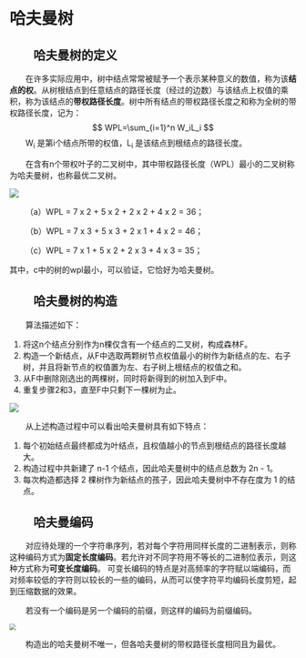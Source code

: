 # 哈夫曼树



## &emsp;&emsp;哈夫曼树的定义

&emsp;&emsp;在许多实际应用中，树中结点常常被赋予一个表示某种意义的数值，称为该**结点的权**。从树根结点到任意结点的路径长度（经过的边数）与该结点上权值的乘积，称为该结点的**带权路径长度**。树中所有结点的带权路径长度之和称为全树的带权路径长度，记为：
$$
WPL=\sum_{i=1}^n W_iL_i
$$
&emsp;&emsp;W<sub>i</sub> 是第i个结点所带的权值，L<sub>i</sub> 是该结点到根结点的路径长度。

&emsp;&emsp;在含有n个带权叶子的二叉树中，其中带权路径长度（WPL）最小的二叉树称为哈夫曼树，也称最优二叉树。

![](https://xiuxin-1304803037.cos.ap-shanghai.myqcloud.com/不同权值的二叉树.jpg)

&emsp;&emsp;（a）WPL = 7 x 2 + 5 x 2 + 2 x 2 + 4 x 2 = 36；

&emsp;&emsp;（b）WPL = 7 x 3 + 5 x 3 + 2 x 1 + 4 x 2 = 46；

&emsp;&emsp;（c）WPL = 7 x 1 + 5 x 2 + 2 x 3 + 4 x 3 = 35；

其中，c中的树的wpl最小，可以验证，它恰好为哈夫曼树。



## &emsp;&emsp;哈夫曼树的构造

&emsp;&emsp;算法描述如下：

1. 将这n个结点分别作为n棵仅含有一个结点的二叉树，构成森林F。
2. 构造一个新结点，从F中选取两颗树节点权值最小的树作为新结点的左、右子树，并且将新节点的权值置为左、右子树上根结点的权值之和。
3. 从F中删除刚选出的两棵树，同时将新得到的树加入到F中。
4. 重复步骤2和3，直至F中只剩下一棵树为止。

![](https://xiuxin-1304803037.cos.ap-shanghai.myqcloud.com/哈夫曼树的构造.png)

&emsp;&emsp;从上述构造过程中可以看出哈夫曼树具有如下特点：

1. 每个初始结点最终都成为叶结点，且权值越小的节点到根结点的路径长度越大。
2. 构造过程中共新建了 n-1 个结点，因此哈夫曼树中的结点总数为 2n - 1。
3. 每次构造都选择 2 棵树作为新结点的孩子，因此哈夫曼树中不存在度为 1 的结点。



## &emsp;&emsp;哈夫曼编码

&emsp;&emsp;对应待处理的一个字符串序列，若对每个字符用同样长度的二进制表示，则称这种编码方式为**固定长度编码**。若允许对不同字符用不等长的二进制位表示，则这种方式称为**可变长度编码**。 可变长编码的特点是对高频率的字符赋以端编码，而对频率较低的字符则以较长的一些的编码，从而可以使字符平均编码长度剪短，起到压缩数据的效果。

&emsp;&emsp;若没有一个编码是另一个编码的前缀，则这样的编码为前缀编码。

<img src="https://xiuxin-1304803037.cos.ap-shanghai.myqcloud.com/哈夫曼编码.jpg" style="zoom: 67%;" />

&emsp;&emsp;构造出的哈夫曼树不唯一，但各哈夫曼树的带权路径长度相同且为最优。